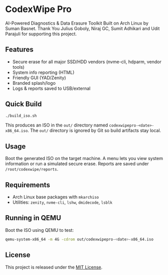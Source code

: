 # CodexWipe Pro

AI-Powered Diagnostics & Data Erasure Toolkit
Built on Arch Linux by Suman Basnet. Thank You Julius Goboly, Niraj GC, Sumit Adhikari and Udit Parajuli for supporting this project.

## Features
- Secure erase for all major SSD/HDD vendors (nvme-cli, hdparm, vendor tools)
- System info reporting (HTML)
- Friendly GUI (YAD/Zenity)
- Branded splash/logo
- Logs & reports saved to USB/external

## Quick Build
```bash
./build_iso.sh
```
This produces an ISO in the `out/` directory named `codexwipepro-<date>-x86_64.iso`.
The `out/` directory is ignored by Git so build artifacts stay local.

## Usage
Boot the generated ISO on the target machine. A menu lets you view system information or run a simulated secure erase. Reports are saved under `/root/codexwipe/reports`.

## Requirements
- Arch Linux base packages with `mkarchiso`
- Utilities: `zenity`, `nvme-cli`, `lshw`, `dmidecode`, `lsblk`

## Running in QEMU
Boot the ISO using QEMU to test:
```bash
qemu-system-x86_64 -m 4G -cdrom out/codexwipepro-<date>-x86_64.iso
```

## License
This project is released under the [MIT License](LICENSE).

